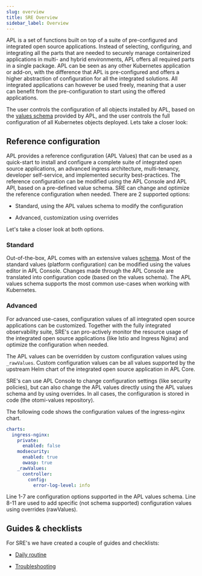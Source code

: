 ```yaml
---
slug: overview
title: SRE Overview
sidebar_label: Overview
---
```


APL is a set of functions built on top of a suite of pre-configured and integrated open source applications. Instead of selecting, configuring, and integrating all the parts that are needed to securely manage containerized applications in multi- and hybrid environments, APL offers all required parts in a single package. APL can be seen as any other Kubernetes application or add-on, with the difference that APL is pre-configured and offers a higher abstraction of configuration for all the integrated solutions. All integrated applications can however be used freely, meaning that a user can benefit from the pre-configuration to start using the offered applications.

The user controls the configuration of all objects installed by APL, based on the [values schema](https://github.com/redkubes/otomi-core/blob/main/values-schema.yaml) provided by APL, and the user controls the full configuration of all Kubernetes objects deployed. Lets take a closer look:

## Reference configuration

APL provides a reference configuration (APL Values) that can be used as a quick-start to install and configure a complete suite of integrated open source applications, an advanced ingress architecture, multi-tenancy, developer self-service, and implemented security best-practices. The reference configuration can be modified using the APL Console and APL API, based on a pre-defined value schema. SRE can change and optimize the reference configuration when needed. There are 2 supported options:

- Standard, using the APL values schema to modify the configuration

- Advanced, customization using overrides

Let's take a closer look at both options.

### Standard

Out-of-the-box, APL comes with an extensive values [schema](https://github.com/linode/apl-core/blob/main/values-changes.yaml). Most of the standard values (platform configuration) can be modified using the values editor in APL Console. Changes made through the APL Console are translated into configuration code (based on the values schema). The APL values schema supports the most common use-cases when working with Kubernetes.

### Advanced

For advanced use-cases, configuration values of all integrated open source applications can be customized. Together with the fully integrated observability suite, SRE's can pro-actively monitor the resource usage of the integrated open source applications (like Istio and Ingress Nginx) and optimize the configuration when needed.

The APL values can be overridden by custom configuration values using `_rawValues`. Custom configuration values can be all values supported by the upstream Helm chart of the integrated open source application in APL Core.

SRE's can use APL Console to change configuration settings (like security policies), but can also change the APL values directly using the APL values schema and by using overrides. In all cases, the configuration is stored in code (the otomi-values repository).

The following code shows the configuration values of the ingress-nginx chart.

```yaml
charts:
  ingress-nginx:
    private:
      enabled: false
    modsecurity:
      enabled: true
      owasp: true
    _rawValues:
      controller:
        config:
          error-log-level: info
```

Line 1-7 are configuration options supported in the APL values schema. Line 8-11 are used to add specific (not schema supported) configuration values using overrides (rawValues).

## Guides & checklists

For SRE's we have created a couple of guides and checklists:

- [Daily routine](daily.md)

- [Troubleshooting](troubleshooting.md)
